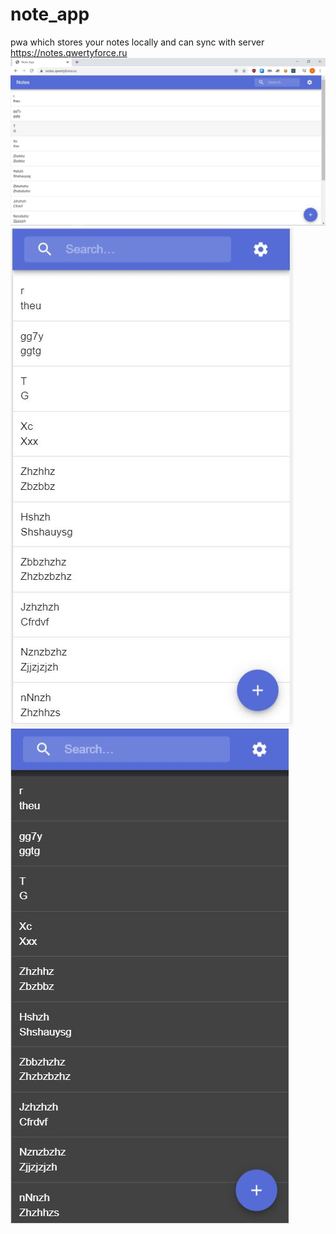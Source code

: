 # note_app
pwa which stores your notes locally and can sync with server
https://notes.qwertyforce.ru
![Alt text](./screenshots/pc1.JPG)
![Alt text](./screenshots/mb1.JPG)
![Alt text](./screenshots/mb2.JPG)
